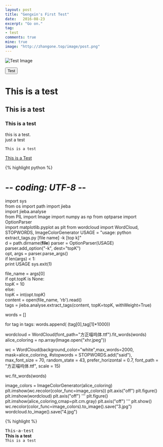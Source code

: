 ```yaml
---
layout: post
title: "Gengxin's First Test"
date:   2016-08-23
excerpt: "Go on."
tag:
- test
comments: true
mine: true
image: "http://zhangone.top/image/post.png"
---
```


![Test Image](http://zhangone.top/image/post.png)

<button class="btn shake shake-slow"> Test </button>

# This is a test  

## This is a test  

### This is a test  
this is a test.  
just a test

~~~   
This is a test   
~~~   
<div markdown="0"><a href="#" class="btn">This is a Test</a></div>

{% highlight python %}
# -*- coding: UTF-8 -*-
import sys  
from os import path
import jieba  
import jieba.analyse  
from PIL import Image
import numpy as np
from optparse import OptionParser  
import matplotlib.pyplot as plt
from wordcloud import WordCloud, STOPWORDS, ImageColorGenerator
USAGE = "usage:    python extract_tags.py [file name] -k [top k]"  
d = path.dirname(__file__)
parser = OptionParser(USAGE)  
parser.add_option("-k", dest="topK")  
opt, args = parser.parse_args()  
if len(args) < 1:  
    print USAGE
    sys.exit(1)

file_name = args[0]                          
if opt.topK is None:  
    topK = 10  
else:  
    topK = int(opt.topK)                                     
content = open(file_name, 'rb').read()                              
tags = jieba.analyse.extract_tags(content, topK=topK, withWeight=True)

words = []

for tag in tags:
    words.append( (tag[0],tag[1]*1000))

wordcloud = WordCloud(font_path="方正喵呜体.ttf").fit_words(words)
alice_coloring = np.array(Image.open("xhr.jpeg"))

wc = WordCloud(background_color="white",max_words=2000, mask=alice_coloring,
        #stopwords = STOPWORDS.add("said"),
        max_font_size = 70,
        random_state = 43,
        prefer_horizontal = 0.7,
        font_path = "方正喵呜体.ttf",
        scale = 15)

wc.fit_words(words)

image_colors = ImageColorGenerator(alice_coloring)
plt.imshow(wc.recolor(color_func=image_colors))
plt.axis("off")
plt.figure()
plt.imshow(wordcloud)
plt.axis("off")
'''
plt.figure()
plt.imshow(alice_coloring,cmap=plt.cm.gray)
plt.axis("off")
'''
plt.show()
wc.recolor(color_func=image_colors).to_image().save("3.jpg")
wordcloud.to_image().save("4.jpg")

{% highlight %}

<kbd>T</kbd><kbd>h</kbd><kbd>i</kbd><kbd>s</kbd><kbd>-</kbd><kbd>a</kbd><kbd>-</kbd><kbd>t</kbd><kbd>e</kbd><kbd>s</kbd><kbd>t</kbd>  
**This is a test**  
`This is a test`
